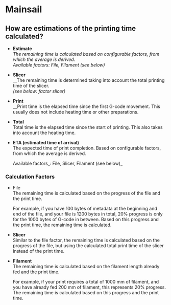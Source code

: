 # Mainsail

## How are estimations of the printing time calculated?

* **Estimate**\
  __The remaining time is calculated based on configurable factors, from which the average is derived.\
  Available factors_: File, Filament (see below)_
* **Slicer**\
  __The remaining time is determined taking into account the total printing time of the slicer.\
  _(see below: factor slicer)_
* **Print**\
  __Print time is the elapsed time since the first G-code movement. This usually does not include heating time or other preparations.
* **Total**\
  Total time is the elapsed time since the start of printing. This also takes into account the heating time.
*   **ETA (estimated time of arrival)**\
    The expected time of print completion. Based on configurable factors, from which the average is derived.

    Available factors_: File, Slicer, Filament (see below)_

### Calculation Factors <a href="#faktoren" id="faktoren"></a>

*   File\
    The remaining time is calculated based on the progress of the file and the print time.

    For example, if you have 100 bytes of metadata at the beginning and end of the file, and your file is 1200 bytes in total, 20% progress is only for the 1000 bytes of G-code in between. Based on this progress and the print time, the remaining time is calculated.
* **Slicer**\
  Similar to the file factor, the remaining time is calculated based on the progress of the file, but using the calculated total print time of the slicer instead of the print time.
*   **Filament**\
    The remaining time is calculated based on the filament length already fed and the print time.

    For example, if your print requires a total of 1000 mm of filament, and you have already fed 200 mm of filament, this represents 20% progress. The remaining time is calculated based on this progress and the print time.
